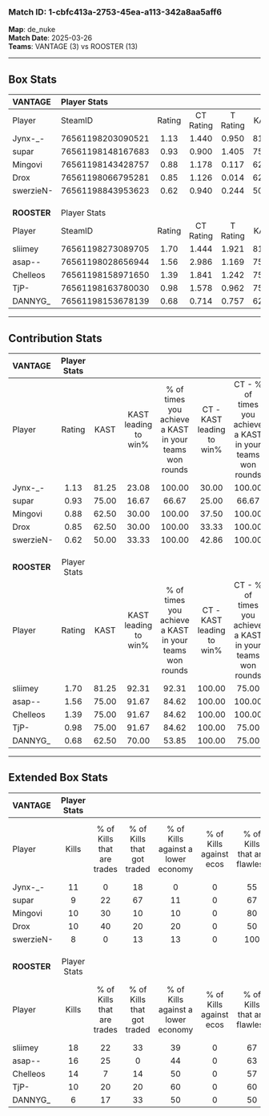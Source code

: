 ### Match ID: 1-cbfc413a-2753-45ea-a113-342a8aa5aff6  
**Map**: de_nuke  
**Match Date**: 2025-03-26  
**Teams**: VANTAGE (3) vs ROOSTER (13)  

---  

## Box Stats  

| **VANTAGE** | Player Stats      |        |           |          |       |       |       |         |        |      |     |
| :- | :- | :-: | :-: | :-: | :-: | :-: | :-: | :-: | :-: | :-: | :-: |
| Player      | SteamID           | Rating | CT Rating | T Rating | KAST  |  ADR  | Kills | Assists | Deaths | K/D  | HS% |
| Jynx-_-     | 76561198203090521 |  1.13  |   1.440   |  0.950   | 81.25 | 86.6  |  11   |    6    |   13   | 0.85 | 72  |
| supar       | 76561198148167683 |  0.93  |   0.900   |  1.405   | 75.00 | 95.3  |   9   |    4    |   15   | 0.60 | 77  |
| Mingovi     | 76561198143428757 |  0.88  |   1.178   |  0.117   | 62.50 | 50.9  |  10   |    4    |   11   | 0.91 |  0  |
| Drox        | 76561198066795281 |  0.85  |   1.126   |  0.014   | 62.50 | 65.1  |  10   |    2    |   13   | 0.77 | 60  |
| swerzieN-   | 76561198843953623 |  0.62  |   0.940   |  0.244   | 50.00 | 60.8  |   8   |    0    |   13   | 0.62 | 62  |
|             |                   |        |           |          |       |       |       |         |        |      |     |
|             |                   |        |           |          |       |       |       |         |        |      |     |
|             |                   |        |           |          |       |       |       |         |        |      |     |
| **ROOSTER** | Player Stats      |        |           |          |       |       |       |         |        |      |     |
| Player      | SteamID           | Rating | CT Rating | T Rating | KAST  |  ADR  | Kills | Assists | Deaths | K/D  | HS% |
| sliimey     | 76561198273089705 |  1.70  |   1.444   |  1.921   | 81.25 | 116.8 |  18   |    5    |   10   | 1.80 | 72  |
| asap--      | 76561198028656944 |  1.56  |   2.986   |  1.169   | 75.00 | 120.4 |  16   |    5    |   10   | 1.60 | 43  |
| Chelleos    | 76561198158971650 |  1.39  |   1.841   |  1.242   | 75.00 | 87.4  |  14   |    2    |   8    | 1.75 | 64  |
| TjP-        | 76561198163780030 |  0.98  |   1.578   |  0.962   | 75.00 | 46.5  |  10   |    2    |   10   | 1.00 | 50  |
| DANNYG_     | 76561198153678139 |  0.68  |   0.714   |  0.757   | 62.50 | 54.1  |   6   |    5    |   11   | 0.55 | 83  |
---  

## Contribution Stats  

| **VANTAGE** | Player Stats |       |                      |                                                        |                           |                                                             |                          |                                                            |
| :- | :-: | :-: | :-: | :-: | :-: | :-: | :-: | :-: |
| Player      |    Rating    | KAST  | KAST leading to win% | % of times you achieve a KAST in your teams won rounds | CT - KAST leading to win% | CT - % of times you achieve a KAST in your teams won rounds | T - KAST leading to win% | T - % of times you achieve a KAST in your teams won rounds |
| Jynx-_-     |     1.13     | 81.25 |        23.08         |                         100.00                         |           30.00           |                           100.00                            |           0.00           |                            0.00                            |
| supar       |     0.93     | 75.00 |        16.67         |                         66.67                          |           25.00           |                            66.67                            |           0.00           |                            0.00                            |
| Mingovi     |     0.88     | 62.50 |        30.00         |                         100.00                         |           37.50           |                           100.00                            |           0.00           |                            0.00                            |
| Drox        |     0.85     | 62.50 |        30.00         |                         100.00                         |           33.33           |                           100.00                            |           0.00           |                            0.00                            |
| swerzieN-   |     0.62     | 50.00 |        33.33         |                         100.00                         |           42.86           |                           100.00                            |           0.00           |                            0.00                            |
|             |              |       |                      |                                                        |                           |                                                             |                          |                                                            |
|             |              |       |                      |                                                        |                           |                                                             |                          |                                                            |
|             |              |       |                      |                                                        |                           |                                                             |                          |                                                            |
| **ROOSTER** | Player Stats |       |                      |                                                        |                           |                                                             |                          |                                                            |
| Player      |    Rating    | KAST  | KAST leading to win% | % of times you achieve a KAST in your teams won rounds | CT - KAST leading to win% | CT - % of times you achieve a KAST in your teams won rounds | T - KAST leading to win% | T - % of times you achieve a KAST in your teams won rounds |
| sliimey     |     1.70     | 81.25 |        92.31         |                         92.31                          |          100.00           |                            75.00                            |          90.00           |                           100.00                           |
| asap--      |     1.56     | 75.00 |        91.67         |                         84.62                          |          100.00           |                           100.00                            |          87.50           |                           77.78                            |
| Chelleos    |     1.39     | 75.00 |        91.67         |                         84.62                          |          100.00           |                           100.00                            |          87.50           |                           77.78                            |
| TjP-        |     0.98     | 75.00 |        91.67         |                         84.62                          |          100.00           |                            75.00                            |          88.89           |                           88.89                            |
| DANNYG_     |     0.68     | 62.50 |        70.00         |                         53.85                          |          100.00           |                            75.00                            |          57.14           |                           44.44                            |
---  

## Extended Box Stats  

| **VANTAGE** | Player Stats |                            |                            |                                    |                         |                              |                                 |        |                             |                                     |                          |                               |                            |
| :- | :-: | :-: | :-: | :-: | :-: | :-: | :-: | :-: | :-: | :-: | :-: | :-: | :-: |
| Player      |    Kills     | % of Kills that are trades | % of Kills that got traded | % of Kills against a lower economy | % of Kills against ecos | % of Kills that are flawless | % of Kills that are close duels | Deaths | % of Deaths that get traded | % of Deaths against a lower economy | % of Deaths against ecos | % of Deaths that are flawless | % of Deaths that are close |
| Jynx-_-     |      11      |             0              |             18             |                 0                  |            0            |              55              |                9                |   13   |             31              |                  8                  |            0             |              46               |             23             |
| supar       |      9       |             22             |             67             |                 11                 |            0            |              67              |                0                |   15   |             20              |                 13                  |            0             |              53               |             20             |
| Mingovi     |      10      |             30             |             10             |                 10                 |            0            |              80              |                0                |   11   |              9              |                  9                  |            0             |              64               |             0              |
| Drox        |      10      |             40             |             20             |                 20                 |            0            |              50              |               30                |   13   |              8              |                 15                  |            0             |              92               |             8              |
| swerzieN-   |      8       |             0              |             13             |                 13                 |            0            |             100              |                0                |   13   |             23              |                 15                  |            0             |              62               |             15             |
|             |              |                            |                            |                                    |                         |                              |                                 |        |                             |                                     |                          |                               |                            |
|             |              |                            |                            |                                    |                         |                              |                                 |        |                             |                                     |                          |                               |                            |
|             |              |                            |                            |                                    |                         |                              |                                 |        |                             |                                     |                          |                               |                            |
| **ROOSTER** | Player Stats |                            |                            |                                    |                         |                              |                                 |        |                             |                                     |                          |                               |                            |
| Player      |    Kills     | % of Kills that are trades | % of Kills that got traded | % of Kills against a lower economy | % of Kills against ecos | % of Kills that are flawless | % of Kills that are close duels | Deaths | % of Deaths that get traded | % of Deaths against a lower economy | % of Deaths against ecos | % of Deaths that are flawless | % of Deaths that are close |
| sliimey     |      18      |             22             |             33             |                 39                 |            0            |              67              |               17                |   10   |             30              |                 40                  |            0             |              70               |             10             |
| asap--      |      16      |             25             |             0              |                 44                 |            0            |              63              |               13                |   10   |             20              |                 40                  |            0             |              70               |             10             |
| Chelleos    |      14      |             7              |             14             |                 50                 |            0            |              57              |               14                |   8    |             13              |                 38                  |            0             |              88               |             13             |
| TjP-        |      10      |             20             |             20             |                 60                 |            0            |              60              |               20                |   10   |             40              |                 40                  |            0             |              80               |             0              |
| DANNYG_     |      6       |             17             |             33             |                 50                 |            0            |              50              |                0                |   11   |             18              |                 36                  |            0             |              45               |             9              |
